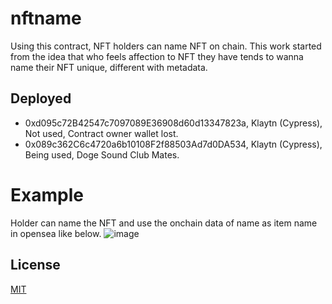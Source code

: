 # nftname
Using this contract, NFT holders can name NFT on chain.
This work started from the idea that who feels affection to NFT they have tends to wanna name their NFT unique, different with metadata.

## Deployed
- 0xd095c72B42547c7097089E36908d60d13347823a, Klaytn (Cypress), Not used, Contract owner wallet lost.
- 0x089c362C6c4720a6b10108F2f88503Ad7d0DA534, Klaytn (Cypress), Being used, Doge Sound Club Mates.

# Example
Holder can name the NFT and use the onchain data of name as item name in opensea like below.
![image](https://user-images.githubusercontent.com/33889084/221504591-8f098df5-a2fa-4772-b042-d1f7d36159b4.png)

## License
[MIT](LICENSE)
